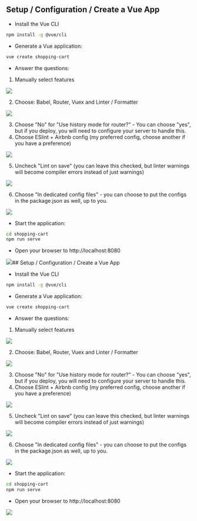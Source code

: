 ## Setup / Configuration / Create a Vue App

* Install the Vue CLI

```sh
npm install -g @vue/cli
```

* Generate a Vue application:

```sh
vue create shopping-cart
```

* Answer the questions:

1. Manually select features

![](https://i.imgur.com/vcS3OI6.png)

2. Choose: Babel, Router, Vuex and Linter / Formatter

![](https://i.imgur.com/0xWTcO4.png)

3. Choose "No" for "Use history mode for router?" - You can choose "yes", but if you deploy, you will need to configure your server to handle this.
4. Choose ESlint + Airbnb config (my preferred config, choose another if you have a preference)

![](https://i.imgur.com/bNpwE3s.png)

5. Uncheck "Lint on save" (you can leave this checked, but linter warnings will become compiler errors instead of just warnings)

![](https://i.imgur.com/MU5iqX8.png)

6. Choose "In dedicated config files" - you can choose to put the configs in the package.json as well, up to you.

![](https://i.imgur.com/4oEgrZx.png)

* Start the application:

```sh
cd shopping-cart
npm run serve
```

* Open your browser to http://localhost:8080

![](https://i.imgur.com/QHQgrTO.png)## Setup / Configuration / Create a Vue App

* Install the Vue CLI

```sh
npm install -g @vue/cli
```

* Generate a Vue application:

```sh
vue create shopping-cart
```

* Answer the questions:

1. Manually select features

![](https://i.imgur.com/vcS3OI6.png)

2. Choose: Babel, Router, Vuex and Linter / Formatter

![](https://i.imgur.com/0xWTcO4.png)

3. Choose "No" for "Use history mode for router?" - You can choose "yes", but if you deploy, you will need to configure your server to handle this.
4. Choose ESlint + Airbnb config (my preferred config, choose another if you have a preference)

![](https://i.imgur.com/bNpwE3s.png)

5. Uncheck "Lint on save" (you can leave this checked, but linter warnings will become compiler errors instead of just warnings)

![](https://i.imgur.com/MU5iqX8.png)

6. Choose "In dedicated config files" - you can choose to put the configs in the package.json as well, up to you.

![](https://i.imgur.com/4oEgrZx.png)

* Start the application:

```sh
cd shopping-cart
npm run serve
```

* Open your browser to http://localhost:8080

![](https://i.imgur.com/QHQgrTO.png)